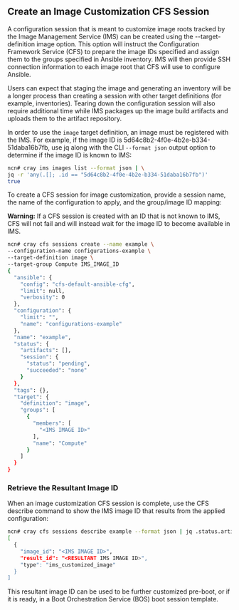 ## Create an Image Customization CFS Session

A configuration session that is meant to customize image roots tracked by the Image Management Service \(IMS\) can be created using the --target-definition image option. This option will instruct the Configuration Framework Service \(CFS\) to prepare the image IDs specified and assign them to the groups specified in Ansible inventory. IMS will then provide SSH connection information to each image root that CFS will use to configure Ansible.

Users can expect that staging the image and generating an inventory will be a longer process than creating a session with other target definitions \(for example, inventories\). Tearing down the configuration session will also require additional time while IMS packages up the image build artifacts and uploads them to the artifact repository.

In order to use the `image` target definition, an image must be registered with the IMS. For example, if the image ID is 5d64c8b2-4f0e-4b2e-b334-51daba16b7fb, use jq along with the CLI `--format json` output option to determine if the image ID is known to IMS:

```bash
ncn# cray ims images list --format json | \
jq -r 'any(.[]; .id == "5d64c8b2-4f0e-4b2e-b334-51daba16b7fb")'
true
```

To create a CFS session for image customization, provide a session name, the name of the configuration to apply, and the group/image ID mapping:

**Warning:** If a CFS session is created with an ID that is not known to IMS, CFS will not fail and will instead wait for the image ID to become available in IMS.

```bash
ncn# cray cfs sessions create --name example \
--configuration-name configurations-example \
--target-definition image \
--target-group Compute IMS_IMAGE_ID
{
  "ansible": {
    "config": "cfs-default-ansible-cfg",
    "limit": null,
    "verbosity": 0
  },
  "configuration": {
    "limit": "",
    "name": "configurations-example"
  },
  "name": "example",
  "status": {
    "artifacts": [],
    "session": {
      "status": "pending",
      "succeeded": "none"
    }
  },
  "tags": {},
  "target": {
    "definition": "image",
    "groups": [
      {
        "members": [
          "<IMS IMAGE ID>"
        ],
        "name": "Compute"
      }
    ]
  }
}
```

### Retrieve the Resultant Image ID

When an image customization CFS session is complete, use the CFS describe command to show the IMS image ID that results from the applied configuration:

```bash
ncn# cray cfs sessions describe example --format json | jq .status.artifacts
[
  {
    "image_id": "<IMS IMAGE ID>",
    "result_id": "<RESULTANT IMS IMAGE ID>",
    "type": "ims_customized_image"
  }
]
```

This resultant image ID can be used to be further customized pre-boot, or if it is ready, in a Boot Orchestration Service \(BOS\) boot session template.




